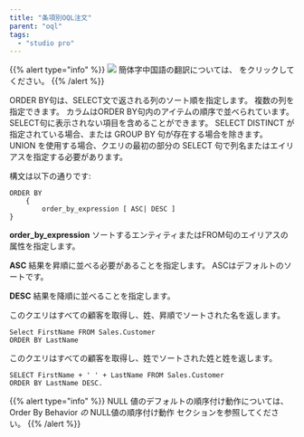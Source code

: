 ```yaml
---
title: "条項別OQL注文"
parent: "oql"
tags:
  - "studio pro"
---
```


{{% alert type="info" %}}
<img src="attachments/chinese-translation/china.png" style="display: inline-block; margin: 0" /> 簡体字中国語の翻訳については、 [<unk> <unk> <unk>](https://cdn.mendix.tencent-cloud.com/documentation/refguide8/oql-order-by-clause.pdf) をクリックしてください。
{{% /alert %}}

ORDER BY句は、SELECT文で返される列のソート順を指定します。 複数の列を指定できます。 カラムはORDER BY句内のアイテムの順序で並べられています。 SELECT句に表示されない項目を含めることができます。 SELECT DISTINCT が指定されている場合、または GROUP BY 句が存在する場合を除きます。 UNION を使用する場合、クエリの最初の部分の SELECT 句で列名またはエイリアスを指定する必要があります。

構文は以下の通りです:

```
ORDER BY
    {
        order_by_expression [ ASC| DESC ]
}
```

**order_by_expression** ソートするエンティティまたはFROM句のエイリアスの属性を指定します。

**ASC** 結果を昇順に並べる必要があることを指定します。 ASCはデフォルトのソートです。

**DESC** 結果を降順に並べることを指定します。

このクエリはすべての顧客を取得し、姓、昇順でソートされた名を返します。

```
Select FirstName FROM Sales.Customer
ORDER BY LastName
```

このクエリはすべての顧客を取得し、姓でソートされた姓と姓を返します。

```
SELECT FirstName + ' ' + LastName FROM Sales.Customer
ORDER BY LastName DESC.
```

{{% alert type="info" %}}
NULL 値のデフォルトの順序付け動作については、 [](ordering-behavior#null-ordering-behavior) Order By Behavior *の* NULL値の順序付け動作</em> セクションを参照してください。
{{% /alert %}}
